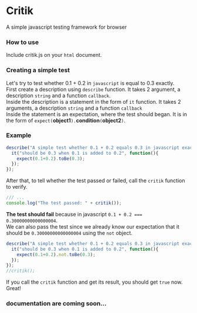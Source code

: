 # Critik  
A simple javascript testing framework for browser

### How to use  
Include critik.js on your ``html`` document.  

### Creating a simple test
Let's try to test whether 0.1 + 0.2 in ``javascript`` is equal to 0.3 exactly.  
First create a description using ``describe`` function. It takes 2 argument, a description ``string`` and a function ``callback``.  
Inside the description is a statement in the form of ``it`` function. It takes 2 arguments, a description ``string`` and a function ``callback``  
Inside the statement is an expectation, where the test should began. It is in the form of ``expect(``**object1**``).``**condition**``(``**object2**``)``.  
  
### Example
```javascript
describe("A simple test whether 0.1 + 0.2 equals 0.3 in javascript exactly", function(){
  it("should be 0.3 when 0.1 is added to 0.2", function(){
    expect(0.1+0.2).toBe(0.3);
  });
});
```   
After that, to tell whether the test passed or failed, call the ``critik`` function to verify.  
```javascript
/// ...
console.log("The test passed: " + critik());
```  
**The test should fail** because in javascript ``0.1 + 0.2 === 0.30000000000000004``.  
We can also pass the test since we already know our expectation that it should be ``0.30000000000000004`` using the ``not`` object.
```javascript
describe("A simple test whether 0.1 + 0.2 equals 0.3 in javascript exactly", function(){
  it("should be 0.3 when 0.1 is added to 0.2", function(){
    expect(0.1+0.2).not.toBe(0.3);
  });
});
//critik();
```   
If you call the ``critik`` function and get its result, you should get ``true`` now.  Great!
  
### documentation are coming soon...
